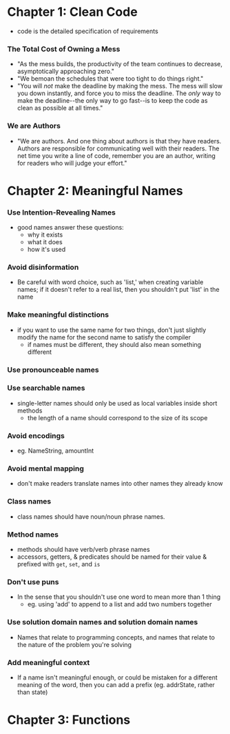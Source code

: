 # Chapter 1: Clean Code

* code is the detailed specification of requirements

### The Total Cost of Owning a Mess

* "As the mess builds, the productivity of the team continues to decrease, asymptotically approaching zero."
* "We bemoan the schedules that were too tight to do things right."
* "You will _not_ make the deadline by making the mess. The mess will slow you down instantly, and force you to miss the deadline. The _only_ way to make the deadline--the only way to go fast--is to keep the code as clean as possible at all times."

### We are Authors

* "We are authors. And one thing about authors is that they have readers. Authors are responsible for communicating well with their readers. The net time you write a line of code, remember you are an author, writing for readers who will judge your effort."


# Chapter 2: Meaningful Names

### Use Intention-Revealing Names

* good names answer these questions:
    - why it exists
    - what it does
    - how it's used

### Avoid disinformation

* Be careful with word choice, such as 'list,' when creating variable names; if it doesn't refer to a real list, then you shouldn't put 'list' in the name

### Make meaningful distinctions

* if you want to use the same name for two things, don't just slightly modify the name for the second name to satisfy the compiler
    - if names must be different, they should also mean something different

### Use pronounceable names

### Use searchable names

* single-letter names should only be used as local variables inside short methods
    - the length of a name should correspond to the size of its scope

### Avoid encodings

* eg. NameString, amountInt

### Avoid mental mapping

* don't make readers translate names into other names they already know

### Class names

* class names should have noun/noun phrase names.

### Method names

* methods should have verb/verb phrase names
* accessors, getters, & predicates should be named for their value & prefixed with `get`, `set`, and `is`

### Don't use puns

* In the sense that you shouldn't use one word to mean more than 1 thing
    - eg. using 'add' to append to a list and add two numbers together

### Use solution domain names and solution domain names

* Names that relate to programming concepts, and names that relate to the nature of the problem you're solving

### Add meaningful context

* If a name isn't meaningful enough, or could be mistaken for a different meaning of the word, then you can add a prefix (eg. addrState, rather than state)


# Chapter 3: Functions

